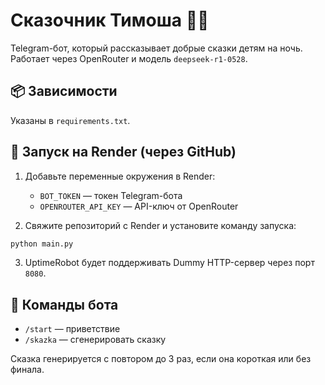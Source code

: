 # Сказочник Тимоша 🤖📖

Telegram-бот, который рассказывает добрые сказки детям на ночь. Работает через OpenRouter и модель `deepseek-r1-0528`.

## 📦 Зависимости

Указаны в `requirements.txt`.

## 🚀 Запуск на Render (через GitHub)

1. Добавьте переменные окружения в Render:

   - `BOT_TOKEN` — токен Telegram-бота
   - `OPENROUTER_API_KEY` — API-ключ от OpenRouter

2. Свяжите репозиторий с Render и установите команду запуска:

```bash
python main.py
```

3. UptimeRobot будет поддерживать Dummy HTTP-сервер через порт `8080`.

## 📌 Команды бота

- `/start` — приветствие
- `/skazka` — сгенерировать сказку

Сказка генерируется с повтором до 3 раз, если она короткая или без финала.

